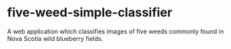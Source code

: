# five-weed-simple-classifier
A web application which classifies images of five weeds commonly found in Nova Scotia wild blueberry fields.
